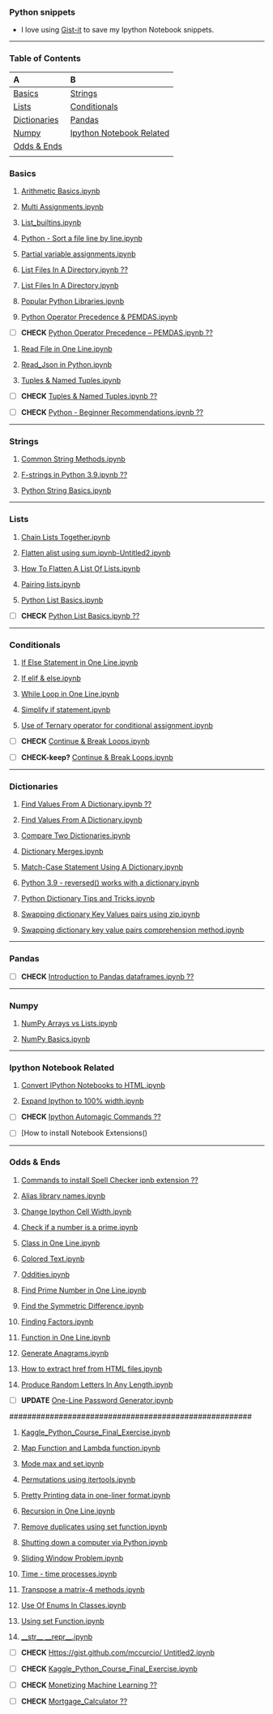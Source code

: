 ### Python snippets

- I love using [Gist-it](https://jupyter-contrib-nbextensions.readthedocs.io/en/latest/install.html) to save my Ipython Notebook snippets.

<!-- **UNDER CONSTRUCTION**: Here is how to get going with Jupyter Notebook-[Gist-it]() -->

---

### Table of Contents

| A                             | B                                                     |
|:------------------------------|:------------------------------------------------------|
| [Basics](#Basics)             | [Strings](#Stings)                                    |
| [Lists](#Strings)             | [Conditionals](#Conditionals)                         |
| [Dictionaries](#Dictionaries) | [Pandas](#Pandas)                                     |
| [Numpy](#Numpy)               | [Ipython Notebook Related](#Ipython-Notebook-Related) |
| [Odds & Ends](#Odds-&-Ends)   |                                                       |
|  |  |



### Basics


1. [Arithmetic Basics.ipynb](https://gist.github.com/mccurcio/978043217a642873c0112ccec6e6d482)

1. [Multi Assignments.ipynb](https://gist.github.com/mccurcio/666ad2f16a2e13a56cfbd2e42d8698b2)

1. [List_builtins.ipynb](https://gist.github.com/mccurcio/9272cbc300e2e1aab26058f1450dbc6c)

1. [Python - Sort a file line by line.ipynb](https://gist.github.com/mccurcio/ea6474cb40dee1bb5e3b3ed24d85ce56)

1. [Partial variable assignments.ipynb](https://gist.github.com/mccurcio/081476dad961a98871545c6b232d6560)

1. [List Files In A Directory.ipynb ??]()

1. [List Files In A Directory.ipynb](https://gist.github.com/mccurcio/a1c7b164eaa744f05c6672f417c4a4aa)

1. [Popular Python Libraries.ipynb](https://gist.github.com/mccurcio/8bac0cd6fe9454a8759096490bf33d7b)

1. [Python Operator Precedence & PEMDAS.ipynb](https://gist.github.com/mccurcio/5e0bf3c0ceec2f2fa1fc42cc32228aa4)

- [ ] **CHECK** [Python Operator Precedence – PEMDAS.ipynb ??]()

1. [Read File in One Line.ipynb](https://gist.github.com/mccurcio/72f99f56a33466bf79ed5e6a23e50f2d)

1. [Read_Json in Python.ipynb](https://gist.github.com/mccurcio/d03466bd53da7f32e923b5f12fdb17f6)

1. [Tuples & Named Tuples.ipynb](https://gist.github.com/mccurcio/094cf82cef0467fdee03f73c7a1b6c61)

- [ ] **CHECK** [Tuples & Named Tuples.ipynb ??]()

- [ ] **CHECK** [Python - Beginner Recommendations.ipynb ??]()

---

### Strings


1. [Common String Methods.ipynb](https://gist.github.com/mccurcio/8b8e214b23fdc6d08c02179ad7c66abf)

1. [F-strings in Python 3.9.ipynb ??](https://gist.github.com/mccurcio/8aa00389bd516529cab5d3a7e3508e03)

1. [Python String Basics.ipynb](https://gist.github.com/mccurcio/ad8f9cad006bcd8d3a68b724f56d162b)


---

### Lists

1. [Chain Lists Together.ipynb](https://gist.github.com/mccurcio/e660fd05f65f3fdde7337ecb7e557739)

1. [Flatten alist using sum.ipynb-Untitled2.ipynb](https://gist.github.com/mccurcio/66ec477ae203292db546355f9126aac1)

1. [How To Flatten A List Of Lists.ipynb](https://gist.github.com/mccurcio/62156ae1f3d912979f0b0f42c5a4a48a)

1. [Pairing lists.ipynb](https://gist.github.com/mccurcio/bd82de6ddc9192bbea5c702930c68d72)

1. [Python List Basics.ipynb](https://gist.github.com/mccurcio/802489d896684d623f6d5a30fe011756)

- [ ] **CHECK** [Python List Basics.ipynb ??]()



---

### Conditionals


1. [If Else Statement in One Line.ipynb](https://gist.github.com/mccurcio/f037f9e3b6e07f1553800e93fdeca9c5)

1. [If elif & else.ipynb](https://gist.github.com/mccurcio/c93ba941dfc18325ea1f3d40c2d7f7fb)

1. [While Loop in One Line.ipynb](https://gist.github.com/mccurcio/c168baaa695d9b891ca9ee203ee161f4)

1. [Simplify if statement.ipynb](https://gist.github.com/mccurcio/782ef183f9f77913badfb747a70f5b5c)

1. [Use of Ternary operator for conditional assignment.ipynb](https://gist.github.com/mccurcio/06e37c34e871b99bf09aec378e6269c5)

- [ ] **CHECK** [Continue & Break Loops.ipynb]()

- [ ] **CHECK-keep?** [Continue & Break Loops.ipynb](https://gist.github.com/mccurcio/4ad89bbe0b10f2a886ea3ef60a523a68)

---



### Dictionaries

1. [Find Values From A Dictionary.ipynb ??]()

1. [Find Values From A Dictionary.ipynb](https://gist.github.com/mccurcio/164124245a68137dbc804431908925e5)

1. [Compare Two Dictionaries.ipynb](https://gist.github.com/mccurcio/b3eaebf9e815ace5bb0fafe242e50b35)

1. [Dictionary Merges.ipynb](https://gist.github.com/mccurcio/48b078afe723b65dc2578094e45f3b13)

1. [Match-Case Statement Using A Dictionary.ipynb](https://gist.github.com/mccurcio/9759fbc38e2117f44e1f1a82480a65eb)

1. [Python 3.9 - reversed() works with a dictionary.ipynb](https://gist.github.com/mccurcio/210569cf5fb045da01c85dcd63acd47a)

1. [Python Dictionary Tips and Tricks.ipynb](https://gist.github.com/mccurcio/9de7513860b7de0634cab50acf724a60)

1. [Swapping dictionary Key Values pairs using zip.ipynb](https://gist.github.com/mccurcio/434bb6110d336f30e4c39d9cf804c888)

1. [Swapping dictionary key value pairs comprehension method.ipynb](https://gist.github.com/mccurcio/9346c7c7fd83ada53bbdc15f9bb6f9a3)



---

### Pandas

- [ ] **CHECK** [Introduction to Pandas dataframes.ipynb ??]()

----

### Numpy 

1. [NumPy Arrays vs Lists.ipynb](https://gist.github.com/mccurcio/bf10619ada7213a92f2a560a76fe2dd6)

1. [NumPy Basics.ipynb](https://gist.github.com/mccurcio/57b036dd9cd5189ac6c43faa562a35ba)



---

### Ipython Notebook Related

1. [Convert IPython Notebooks to HTML.ipynb](https://gist.github.com/mccurcio/e6e0cfc74b8ed4b290531e113b1c10d8)

1. [Expand Ipython to 100% width.ipynb](https://gist.github.com/mccurcio/aec66854480a99076d28b04074df564b)

- [ ] **CHECK** [Ipython Automagic Commands ??]()

- [ ] [How to install Notebook Extensions()





---



### Odds & Ends


1. [Commands to install Spell Checker ipnb extension ??]()

1. [Alias library names.ipynb](https://gist.github.com/mccurcio/43d66469e4e49e85c8c23c1dca87552b)

1. [Change Ipython Cell Width.ipynb](https://gist.github.com/mccurcio/b3ee264b96a79ef9ed5b906a01d8de49)

1. [Check if a number is a prime.ipynb](https://gist.github.com/mccurcio/508d86320eaa3bd0937919e70b9fd78e)

1. [Class in One Line.ipynb](https://gist.github.com/mccurcio/032be5172f1ce641f0ac2cbab63bffd5)

1. [Colored Text.ipynb](https://gist.github.com/mccurcio/f395c7d8825cc8c6b01bb4db10d95100)

1. [Oddities.ipynb](https://gist.github.com/mccurcio/ee1d50904060cc819370723075bdeb3d)

1. [Find Prime Number in One Line.ipynb](https://gist.github.com/mccurcio/d80d92ba1c9ec011f28f2cfe9cbdadc7)

1. [Find the Symmetric Difference.ipynb](https://gist.github.com/mccurcio/0acfa884c8c2c02aa083025388bc1f69)

1. [Finding Factors.ipynb](https://gist.github.com/mccurcio/5ad67dc6cb3897b4739fecace1b0f9c9)

1. [Function in One Line.ipynb](https://gist.github.com/mccurcio/94192939c77f0d1a0869eadada03577f)

1. [Generate Anagrams.ipynb](https://gist.github.com/mccurcio/1dd64eaa3cfb81a9e0bd240e825634f5)

1. [How to extract href from HTML files.ipynb](https://gist.github.com/mccurcio/c13c0c36975a9237c5c623b648be34d0)

1. [Produce Random Letters In Any Length.ipynb](https://gist.github.com/mccurcio/d03466bd53da7f32e923b5f12fdb17f6)

- [ ] **UPDATE** [One-Line Password Generator.ipynb](https://gist.github.com/mccurcio/57bda64a015a8622b1c449450b52f6e9)

######################################################



1. [Kaggle_Python_Course_Final_Exercise.ipynb](https://gist.github.com/mccurcio/819081455bfa011eb212eaf189b387b9)

1. [Map Function and Lambda function.ipynb](https://gist.github.com/mccurcio/05970d0bd74530d548e896f5d835ac47)

1. [Mode max and set.ipynb](https://gist.github.com/mccurcio/91922d477721811b92b7371b578c6b1d)

1. [Permutations using itertools.ipynb](https://gist.github.com/mccurcio/98f9e3d0df4a562ace3bb34568d6c3c6)

1. [Pretty Printing data in one-liner format.ipynb](https://gist.github.com/mccurcio/b22963565ed49e8c8183765d20cfef0e)

1. [Recursion in One Line.ipynb](https://gist.github.com/mccurcio/8c941e317e5fd30eff481cfa1f820524)

1. [Remove duplicates using set function.ipynb](https://gist.github.com/mccurcio/cd13b9a7388391acd16b68cd9758982e)

1. [Shutting down a computer via Python.ipynb](https://gist.github.com/mccurcio/e258371ef007e55bd649286f362bb54d)

1. [Sliding Window Problem.ipynb](https://gist.github.com/mccurcio/b9373d6bdffc42047b593b567ee0a3a0)

1. [Time - time processes.ipynb](https://gist.github.com/mccurcio/51b2fb7d6936f0c80d2196a29b4bbc3b)

1. [Transpose a matrix-4 methods.ipynb](https://gist.github.com/mccurcio/9175164ddde563be6c8d6f3761c27cf3)

1. [Use Of Enums In Classes.ipynb](https://gist.github.com/mccurcio/8eba6f419b05aaf7cce42c2d7bdf14aa)

1. [Using set Function.ipynb](https://gist.github.com/mccurcio/82e88975e1d84d09fd9e7b9e86284752)

1. [\_\_str\_\_ \_\_repr\_\_.ipynb](https://gist.github.com/mccurcio/0388917809235a2d054559c7b094ec2c)

- [ ] **CHECK** [Https://gist.github.com/mccurcio/ Untitled2.ipynb](https://gist.github.com/mccurcio/412c9337bdec8e1a36beac07ce1f6bd3)

- [ ] **CHECK** [Kaggle_Python_Course_Final_Exercise.ipynb](https://gist.github.com/mccurcio/819081455bfa011eb212eaf189b387b9)

- [ ] **CHECK** [Monetizing Machine Learning ??]()

- [ ] **CHECK** [Mortgage_Calculator ??]()
